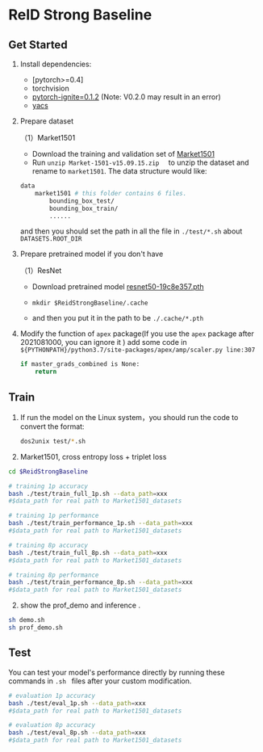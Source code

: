 # ReID Strong Baseline

## Get Started
1. Install dependencies:

    - [pytorch>=0.4]
    - torchvision
    - [pytorch-ignite=0.1.2](https://github.com/pytorch/ignite) (Note: V0.2.0 may result in an error)
    - [yacs](https://github.com/rbgirshick/yacs)

2. Prepare dataset

    （1）Market1501

    * Download the training and validation set of [Market1501](https://github.com/michuanhaohao/reid-strong-baseline) 
    * Run `unzip Market-1501-v15.09.15.zip  ` to  unzip the dataset and rename to `market1501`. The data structure would like:
    
    ```bash
    data
        market1501 # this folder contains 6 files.
            bounding_box_test/
            bounding_box_train/
            ......
    ```
    and then you should set the path in all the  file in `./test/*.sh` about `DATASETS.ROOT_DIR`

3. Prepare pretrained model if you don't have
   
    （1）ResNet
    
    * Download pretrained model [resnet50-19c8e357.pth](https://ascend-pytorch-one-datasets.obs.cn-north-4.myhuaweicloud.com/train/pth/resnet50-19c8e357.pth)
    
    * `mkdir $ReidStrongBaseline/.cache` 
   
    * and then you put it in the path to be  `./.cache/*.pth` 
    

    
4. Modify the function of `apex` package(If you use the `apex` package after 2021081000,  you can ignore it )
    add some code in `${PYTHONPATH}/python3.7/site-packages/apex/amp/scaler.py line:307`

    ```bash
    if master_grads_combined is None:
        return
    ```

## Train
1. If run the model on the Linux system，you should run the code to convert the format:

   ```bash
   dos2unix test/*.sh
   ```

2. Market1501, cross entropy loss + triplet loss

```bash
cd $ReidStrongBaseline

# training 1p accuracy
bash ./test/train_full_1p.sh --data_path=xxx 
#$data_path for real path to Market1501_datasets

# training 1p performance
bash ./test/train_performance_1p.sh --data_path=xxx 
#$data_path for real path to Market1501_datasets

# training 8p accuracy
bash ./test/train_full_8p.sh --data_path=xxx 
#$data_path for real path to Market1501_datasets

# training 8p performance
bash ./test/train_performance_8p.sh --data_path=xxx 
#$data_path for real path to Market1501_datasets
```

2. show the prof_demo and inference .


```bash
sh demo.sh
sh prof_demo.sh
```

## Test
You can test your model's performance directly by running these commands in `.sh ` files after your custom modification. 

```bash
# evaluation 1p accuracy
bash ./test/eval_1p.sh --data_path=xxx 
#$data_path for real path to Market1501_datasets

# evaluation 8p accuracy
bash ./test/eval_8p.sh --data_path=xxx 
#$data_path for real path to Market1501_datasets
```
